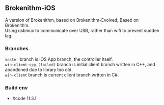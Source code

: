 ## Brokenithm-iOS  

A version of Brokenithm, based on Brokenithm-Evolved, Based on Brokenithm.   
Using usbmux to communicate over USB, rather than wifi to prevent sudden lag.   

### Branches
`master` branch is iOS App branch, the controller itself.   
`win-client-cpp_(failed)` branch is initial client branch written in C++, and abandoned due to library too old.   
`win-client` branch is current client branch written in C#.   

### Build env
- Xcode 11.3.1  
